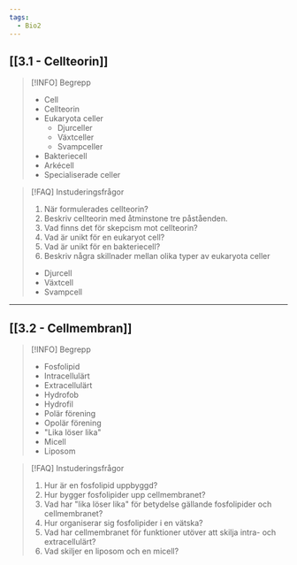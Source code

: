 ```yaml
---
tags:
  - Bio2
---
```

## [[3.1 - Cellteorin]]

>[!INFO] Begrepp
>- Cell
>- Cellteorin
>- Eukaryota celler
>	- Djurceller
>	- Växtceller
>	- Svampceller
>- Bakteriecell
>- Arkécell
>- Specialiserade celler

>[!FAQ] Instuderingsfrågor
>1. När formulerades cellteorin?
>2. Beskriv cellteorin med åtminstone tre påståenden.
>3. Vad finns det för skepcism mot cellteorin?
>4. Vad är unikt för en eukaryot cell?
>5. Vad är unikt för en bakteriecell?
>6. Beskriv några skillnader mellan olika typer av eukaryota celler
>	- Djurcell
>	- Växtcell
>	- Svampcell

---

## [[3.2 - Cellmembran]]

>[!INFO] Begrepp
>- Fosfolipid
>- Intracellulärt
>- Extracellulärt
>- Hydrofob
>- Hydrofil
>- Polär förening
>- Opolär förening
>- "Lika löser lika"
>- Micell
>- Liposom

>[!FAQ] Instuderingsfrågor
>1. Hur är en fosfolipid uppbyggd?
>2. Hur bygger fosfolipider upp cellmembranet?
>3. Vad har "lika löser lika" för betydelse gällande fosfolipider och cellmembranet?
>4. Hur organiserar sig fosfolipider i en vätska?
>5. Vad har cellmembranet för funktioner utöver att skilja intra- och extracellulärt?
>6. Vad skiljer en liposom och en micell?


